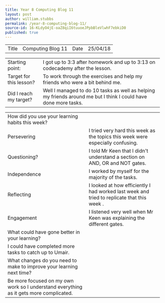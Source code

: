 ```yaml
---
title: Year 8 Computing Blog 11
layout: post
author: william.stubbs
permalink: /year-8-computing-blog-11/
source-id: 16-KLdyO4jE-oaZ8qiI6tuuoeJPpbBleVlwhF7ebkiD0
published: true
---
```

<table>
  <tr>
    <td>Title</td>
    <td>Computing Blog 11</td>
    <td>Date</td>
    <td>25/04/18</td>
  </tr>
</table>


<table>
  <tr>
    <td>Starting point:</td>
    <td>I got up to 3:3 after homework and up to 3:13 on codecademy after the lesson.</td>
  </tr>
  <tr>
    <td>Target for this lesson?</td>
    <td>To work through the exercises and help my friends who were a bit behind me.</td>
  </tr>
  <tr>
    <td>Did I reach my target? </td>
    <td>Well I managed to do 10 tasks as well as helping my friends around me but I think I could have done more tasks.</td>
  </tr>
</table>


<table>
  <tr>
    <td>How did you use your learning habits this week?</td>
    <td></td>
  </tr>
  <tr>
    <td>Persevering</td>
    <td>I tried very hard this week as the topics this week were especially confusing.</td>
  </tr>
  <tr>
    <td>Questioning?</td>
    <td>I told Mr Keen that I didn't understand a section on AND, OR and NOT gates.</td>
  </tr>
  <tr>
    <td>Independence</td>
    <td>I worked by myself for the majority of the tasks.</td>
  </tr>
  <tr>
    <td>Reflecting</td>
    <td>I looked at how efficiently I had worked last week and tried to replicate that this week .</td>
  </tr>
  <tr>
    <td>Engagement</td>
    <td>I listened very well when Mr Keen was explaining the different gates.</td>
  </tr>
  <tr>
    <td>What could have gone better in your learning?</td>
    <td></td>
  </tr>
  <tr>
    <td>I could have completed more tasks to catch up to Umair.</td>
    <td></td>
  </tr>
  <tr>
    <td>What changes do you need to make to improve your learning next time?</td>
    <td></td>
  </tr>
  <tr>
    <td>Be more focused on my own work so I understand everything as it gets more complicated.</td>
    <td></td>
  </tr>
</table>


